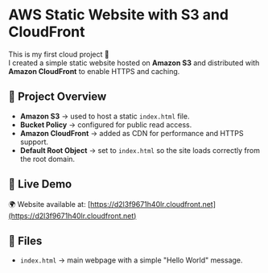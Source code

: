 # AWS Static Website with S3 and CloudFront

This is my first cloud project 🚀  
I created a simple static website hosted on **Amazon S3** and distributed with **Amazon CloudFront** to enable HTTPS and caching.

## 🔹 Project Overview
- **Amazon S3** → used to host a static `index.html` file.
- **Bucket Policy** → configured for public read access.
- **Amazon CloudFront** → added as CDN for performance and HTTPS support.
- **Default Root Object** → set to `index.html` so the site loads correctly from the root domain.

## 🔹 Live Demo
🌍 Website available at: [https://d2l3f9671h40lr.cloudfront.net](https://d2l3f9671h40lr.cloudfront.net)

## 🔹 Files
- `index.html` → main webpage with a simple "Hello World" message.


